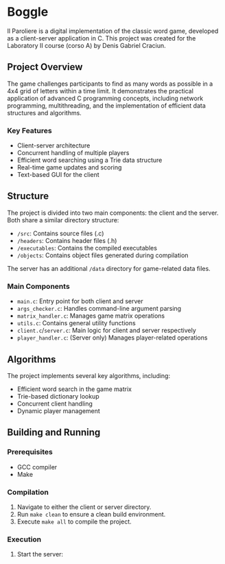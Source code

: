 # Boggle

Il Paroliere is a digital implementation of the classic word game, developed as a client-server application in C. This project was created for the Laboratory II course (corso A) by Denis Gabriel Craciun.

## Project Overview

The game challenges participants to find as many words as possible in a 4x4 grid of letters within a time limit. It demonstrates the practical application of advanced C programming concepts, including network programming, multithreading, and the implementation of efficient data structures and algorithms.

### Key Features

- Client-server architecture
- Concurrent handling of multiple players
- Efficient word searching using a Trie data structure
- Real-time game updates and scoring
- Text-based GUI for the client

## Structure

The project is divided into two main components: the client and the server. Both share a similar directory structure:

- `/src`: Contains source files (.c)
- `/headers`: Contains header files (.h)
- `/executables`: Contains the compiled executables
- `/objects`: Contains object files generated during compilation

The server has an additional `/data` directory for game-related data files.

### Main Components

- `main.c`: Entry point for both client and server
- `args_checker.c`: Handles command-line argument parsing
- `matrix_handler.c`: Manages game matrix operations
- `utils.c`: Contains general utility functions
- `client.c`/`server.c`: Main logic for client and server respectively
- `player_handler.c`: (Server only) Manages player-related operations

## Algorithms

The project implements several key algorithms, including:

- Efficient word search in the game matrix
- Trie-based dictionary lookup
- Concurrent client handling
- Dynamic player management

## Building and Running

### Prerequisites

- GCC compiler
- Make

### Compilation

1. Navigate to either the client or server directory.
2. Run `make clean` to ensure a clean build environment.
3. Execute `make all` to compile the project.

### Execution

1. Start the server:
